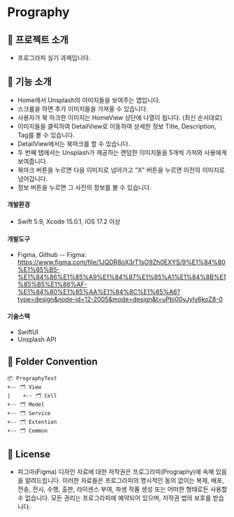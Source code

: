 # Prography

## 📌 프로젝트 소개
- 프로그라피 실기 과제입니다.

## 📌 기능 소개
- Home에서 Unsplash의 이미지들을 보여주는 앱입니다.
- 스크롤을 하면 추가 이미지들을 가져올 수 있습니다.
- 사용자가 북 마크한 이미지는 HomeView 상단에 나열이 됩니다. (최신 순서대로)
- 이미지들을 클릭하여 DetailView로 이동하여 상세한 정보 Title, Description, Tag를 볼 수 있습니다.
- DetailView에서는 북마크를 할 수 있습니다.
- 두 번째 탭에서는 Unsplash가 제공하는 랜덤한 이미지들을 5개씩 가져와 사용에게 보여줍니다.
- 북마크 버튼을 누르면 다음 이미지로 넘어가고 "X" 버튼을 누르면 이전의 이미지로 넘어갑니다.
- 정보 버튼을 누르면 그 사진의 정보를 볼 수 있습니다.

#### 개발환경
- Swift 5.9, Xcode 15.0.1, iOS 17.2 이상

#### 개발도구
- Figma, Github
-- Figma: https://www.figma.com/file/1JQDR8oX3rT1sO9Zh0EXYS/9%E1%84%80%E1%85%B5-%E1%84%86%E1%85%A9%E1%84%87%E1%85%A1%E1%84%8B%E1%85%B5%E1%86%AF-%E1%84%80%E1%85%AA%E1%84%8C%E1%85%A6?type=design&node-id=12-2005&mode=design&t=uPbi00yJyIy6koZ8-0

#### 기술스택
- SwiftUI
- Unsplash API

## 📌 Folder Convention
```
📦 PrographyTest
+-- 🗂 View
|    +-- 🗂 Cell
+-- 🗂 Model 
+-- 🗂 Service 
+-- 🗂 Extention 
+-- 🗂 Common 
```

## 📌 License
- 피그마(Figma) 디자인 자료에 대한 저작권은 프로그라피(Prography)에 속해 있음을 알려드립니다. 이러한 자료들은 프로그라피의 명시적인 동의 없이는 복제, 배포, 전송, 전시, 수행, 출판, 라이센스 부여, 파생 작품 생성 또는 어떠한 형태로든 사용할 수 없습니다. 모든 권리는 프로그라피에 예약되어 있으며, 저작권 법의 보호를 받습니다.
